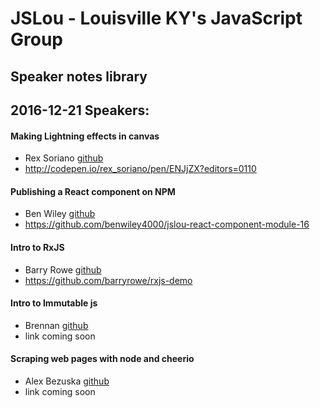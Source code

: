 # JSLou - Louisville KY's JavaScript Group
## Speaker notes library


## 2016-12-21 Speakers:

#### Making Lightning effects in canvas
* Rex Soriano [github](https://github.com/awesomerex) 
* http://codepen.io/rex_soriano/pen/ENJjZX?editors=0110

#### Publishing a React component on NPM
* Ben Wiley [github](https://github.com/benwiley4000) 
* https://github.com/benwiley4000/jslou-react-component-module-16

#### Intro to RxJS
* Barry Rowe [github](https://github.com/barryrowe) 
* https://github.com/barryrowe/rxjs-demo

#### Intro to Immutable js 
* Brennan [github](https://github.com/holtchesley) 
* link coming soon

#### Scraping web pages with node and cheerio
* Alex Bezuska [github](https://github.com/alexbezuska) 
* link coming soon
